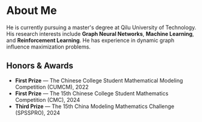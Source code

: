 # About Me

He is currently pursuing a master's degree at Qilu University of Technology. His research interests include **Graph Neural Networks**, **Machine Learning**, and **Reinforcement Learning**. He has experience in dynamic graph influence maximization problems.

## Honors & Awards

- **First Prize** — The Chinese College Student Mathematical Modeling Competition (CUMCM), 2022
- **First Prize** — The 15th Chinese College Student Mathematics Competition (CMC), 2024
- **Third Prize** — The 15th China Modeling Mathematics Challenge (SPSSPRO), 2024
